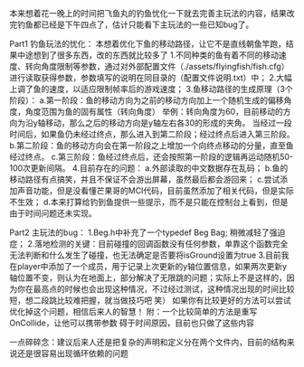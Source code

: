 本来想着花一晚上的时间把飞鱼丸的钓鱼忧化一下就去完善主玩法的内容，结果改完钓鱼都已经是下午四点了，估计只能看下主玩法的一些已知bug了。

Part1
钓鱼玩法的忧化：
本想着优化下鱼的移动路径，让它不是直线朝鱼竿跑，结果中途想到了很多东西，改的东西就比较多了
1.不同种类的鱼有着不同的移动速度、转向角度限制等参数，通过对外部配置文件（./assets/flyingfish/fish.cfg）进行读取获得参数，参数填写的说明在同目录的（配置文件说明.txt）中；
2.大幅上调了鱼的速度，以适应限制帧率后的游戏速度；
3.鱼移动路径的生成原理（3个阶段）：
a.第一阶段：鱼的移动方向为之前的移动方向加上一个随机生成的偏移角度，角度范围为鱼的固有属性（转向角度）
举例：转向角度为60，目前移动的方向为沿y轴移动，那么之后的移动方向是y轴左右各30的形成的夹角。
当经过一段时间后，如果鱼仍未经过终点，那么进入到第二阶段；经过终点后进入第三阶段。
b.第二阶段：鱼的移动方向会在第一阶段之上增加一个向终点移动的分量，直至鱼经过终点。
c.第三阶段：鱼经过终点后，还会按照第一阶段的逻辑再运动随机50-100次更新间隔。
4.目前存在的问题：
a.外部读取的中文数据存在乱码；
b.鱼的移动路径有点搞笑，并且不保证不会游出屏幕，虽然最后都会游回来；
c.尝试添加声音功能，但是没看懂芒果哥的MCI代码，目前虽然添加了相关代码，但是实际不生效；
d.本来打算给钓到鱼提供一些提示，而不是只能在控制台上看到，但是由于时间问题还未实现。

Part2
主玩法的bug：
1.Beg.h中补充了一个typedef Beg Bag; 稍微减轻了强迫症；
2.落地检测的关键：目前碰撞的回调函数没有任何参数，单靠这个函数完全无法判断和什么发生了碰撞，也无法确定是否要将isGround设置为true
3.目前我在player中添加了一个成员，用于记录上次更新的y轴位置信息，如果两次更新y轴位置不变，则认为在地面上，部分解决了无限跳的问题；实际上不是这样的，因为你在最高点的时候也会出现这种情况，不过经过测试，这种情况出现的时间比较短，想二段跳比较难把握，就当做技巧吧 笑）
如果你有比较更好的方法可以尝试优化掉这个问题，相信后来人的智慧！
附：一个比较简单的方法是重写OnCollide，让他可以携带参数
碍于时间原因，目前也只做了这些内容

一点碎碎念：建议后来人还是把复杂的声明和定义分在两个文件内，目前的结构来说还是很容易出现循环依赖的问题